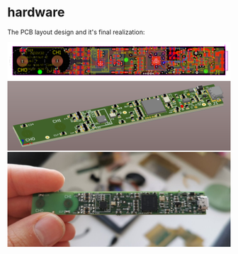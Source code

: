 # hardware

The PCB layout design and it's final realization:

<img src="https://github.com/straizys/elliptical-excision-force-model/blob/main/scalpel/hardware/cutting-tool-pcb_5mm.png" alt="drawing" width="600"/>

<img src="https://github.com/straizys/elliptical-excision-force-model/blob/main/scalpel/hardware/cutting-tool-pcb_5mm_render.png" alt="drawing" width="600"/>

<img src="https://github.com/straizys/elliptical-excision-force-model/blob/main/scalpel/hardware/proto.jpg" alt="drawing" width="600"/>
